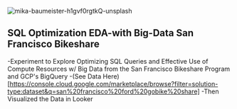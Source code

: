 ![mika-baumeister-h1gvf0rgtkQ-unsplash](https://user-images.githubusercontent.com/100870737/223905987-982deee9-ac5c-4c70-9c86-422e20d5babd.jpg)

## SQL Optimization EDA-with Big-Data San Francisco Bikeshare
-Experiment to Explore Optimizing SQL Queries and Effective Use of Compute Resources w/ Big Data from the San Francisco Bikeshare Program and GCP's BigQuery
-(See Data Here)[https://console.cloud.google.com/marketplace/browse?filter=solution-type:dataset&q=san%20francisco%20ford%20gobike%20share]
-Then Visualized the Data in Looker
